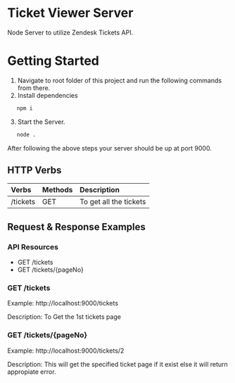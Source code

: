 # Ticket Viewer Server

Node Server to utilize Zendesk Tickets API.

# Getting Started

1. Navigate to root folder of this project and run the following commands from there.
2. Install dependencies
```sh
   npm i
   ```
3. Start the Server.
```sh
   node .
   ```

After following the above steps your server should be up at port 9000.

## HTTP Verbs


| Verbs        | Methods        | Description|           
| :------------- |:-------------|:------------- |          
| /tickets      | GET |To get all the tickets|   

## Request & Response Examples

### API Resources

  - GET /tickets
  - GET /tickets/{pageNo}

### GET /tickets

Example: http://localhost:9000/tickets

Description: To Get the 1st tickets page

### GET /tickets/{pageNo}

Example: http://localhost:9000/tickets/2

Description: This will get the specified ticket page if it exist else it will return appropiate error.


